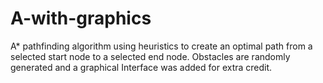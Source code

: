 # A-with-graphics
A* pathfinding algorithm using heuristics to create an optimal path from a selected start node to a selected end node. Obstacles are randomly generated and a graphical Interface was added for extra credit.
